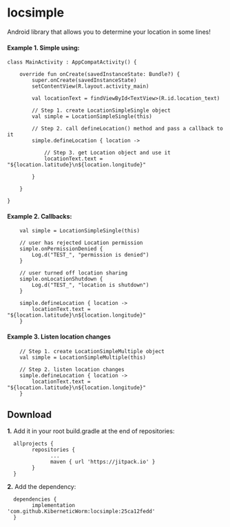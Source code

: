 # locsimple

Android library that allows you to determine your location in some lines!

#### Example 1. Simple using:

    class MainActivity : AppCompatActivity() {
    
        override fun onCreate(savedInstanceState: Bundle?) {
            super.onCreate(savedInstanceState)
            setContentView(R.layout.activity_main)

            val locationText = findViewById<TextView>(R.id.location_text)

            // Step 1. create LocationSimpleSingle object
            val simple = LocationSimpleSingle(this)

            // Step 2. call defineLocation() method and pass a callback to it  
            simple.defineLocation { location ->
            
                // Step 3. get Location object and use it
                locationText.text = "${location.latitude}\n${location.longitude}"
                
            }
            
        }
        
    }

#### Example 2. Callbacks:

        val simple = LocationSimpleSingle(this)

        // user has rejected Location permission
        simple.onPermissionDenied {
            Log.d("TEST_", "permission is denied")
        }

        // user turned off location sharing
        simple.onLocationShutdown {
            Log.d("TEST_", "location is shutdown")
        }

        simple.defineLocation { location ->
            locationText.text = "${location.latitude}\n${location.longitude}"
        }


#### Example 3. Listen location changes

        // Step 1. create LocationSimpleMultiple object
        val simple = LocationSimpleMultiple(this)

        // Step 2. listen location changes
        simple.defineLocation { location ->
            locationText.text = "${location.latitude}\n${location.longitude}"
        }


## Download


**1.** Add it in your root build.gradle at the end of repositories:

      allprojects {
            repositories {
                  ...
                  maven { url 'https://jitpack.io' }
            }
      }

**2.** Add the dependency:

      dependencies {
            implementation 'com.github.KiberneticWorm:locsimple:25ca12fedd'
      }

